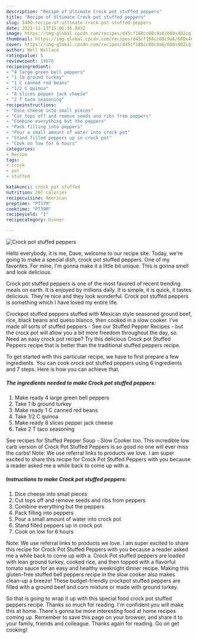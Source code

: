 ```yaml
---
description: "Recipe of Ultimate Crock pot stuffed peppers"
title: "Recipe of Ultimate Crock pot stuffed peppers"
slug: 5400-recipe-of-ultimate-crock-pot-stuffed-peppers
date: 2021-12-13T15:06:36.843Z
image: https://img-global.cpcdn.com/recipes/d45cf188cc08c9a6/680x482cq70/crock-pot-stuffed-peppers-recipe-main-photo.jpg
thumbnail: https://img-global.cpcdn.com/recipes/d45cf188cc08c9a6/680x482cq70/crock-pot-stuffed-peppers-recipe-main-photo.jpg
cover: https://img-global.cpcdn.com/recipes/d45cf188cc08c9a6/680x482cq70/crock-pot-stuffed-peppers-recipe-main-photo.jpg
author: Nell Wallace
ratingvalue: 5
reviewcount: 19070
recipeingredient:
- "4 large green bell peppers"
- "1 lb ground turkey"
- "1 C canned red beans"
- "1/2 C quinoa"
- "8 slices pepper jack cheese"
- "2 T taco seasoning"
recipeinstructions:
- "Dice cheese into small pieces"
- "Cut tops off and remove seeds and ribs from peppers"
- "Combine everything but the peppers"
- "Pack filling into peppers"
- "Pour a small amount of water into crock pot"
- "Stand filled peppers up in crock pot"
- "Cook on low for 6 hours"
categories:
- Recipe
tags:
- crock
- pot
- stuffed

katakunci: crock pot stuffed 
nutrition: 207 calories
recipecuisine: American
preptime: "PT17M"
cooktime: "PT39M"
recipeyield: "1"
recipecategory: Dinner

---
```



![Crock pot stuffed peppers](https://img-global.cpcdn.com/recipes/d45cf188cc08c9a6/680x482cq70/crock-pot-stuffed-peppers-recipe-main-photo.jpg)

Hello everybody, it is me, Dave, welcome to our recipe site. Today, we're going to make a special dish, crock pot stuffed peppers. One of my favorites. For mine, I'm gonna make it a little bit unique. This is gonna smell and look delicious.

Crock pot stuffed peppers is one of the most favored of recent trending meals on earth. It is enjoyed by millions daily. It is simple, it is quick, it tastes delicious. They're nice and they look wonderful. Crock pot stuffed peppers is something which I have loved my entire life.

Crockpot stuffed peppers stuffed with Mexican style seasoned ground beef, rice, black beans and queso blanco, then cooked in a slow cooker. I&#39;ve made all sorts of stuffed peppers - See our Stuffed Pepper Recipes - but the crock pot will allow you a bit more freedom throughout the day, so. Need an easy crock pot recipe? Try this delicious Crock pot Stuffed Peppers recipe that is better than the traditional stuffed peppers recipe.


To get started with this particular recipe, we have to first prepare a few ingredients. You can cook crock pot stuffed peppers using 6 ingredients and 7 steps. Here is how you can achieve that.

<!--inarticleads1-->

##### The ingredients needed to make Crock pot stuffed peppers:

1. Make ready 4 large green bell peppers
1. Take 1 lb ground turkey
1. Make ready 1 C canned red beans
1. Take 1/2 C quinoa
1. Make ready 8 slices pepper jack cheese
1. Take 2 T taco seasoning


See recipes for Stuffed Pepper Soup - Slow Cooker too. This incredible low carb version of Crock Pot Stuffed Peppers is so good no one will ever miss the carbs! Note: We use referral links to products we love. I am super excited to share this recipe for Crock Pot Stuffed Peppers with you because a reader asked me a while back to come up with a. 

<!--inarticleads2-->

##### Instructions to make Crock pot stuffed peppers:

1. Dice cheese into small pieces
1. Cut tops off and remove seeds and ribs from peppers
1. Combine everything but the peppers
1. Pack filling into peppers
1. Pour a small amount of water into crock pot
1. Stand filled peppers up in crock pot
1. Cook on low for 6 hours


Note: We use referral links to products we love. I am super excited to share this recipe for Crock Pot Stuffed Peppers with you because a reader asked me a while back to come up with a. Crock Pot stuffed peppers are loaded with lean ground turkey, cooked rice, and then topped with a flavorful tomato sauce for an easy and healthy weeknight dinner recipe. Making this gluten-free stuffed bell peppers recipe in the slow cooker also makes clean-up a breeze! These budget-friendly crockpot stuffed peppers are filled with a ground beef and corn mixture or made with ground turkey. 

So that is going to wrap it up with this special food crock pot stuffed peppers recipe. Thanks so much for reading. I'm confident you will make this at home. There's gonna be more interesting food at home recipes coming up. Remember to save this page on your browser, and share it to your family, friends and colleague. Thanks again for reading. Go on get cooking!
